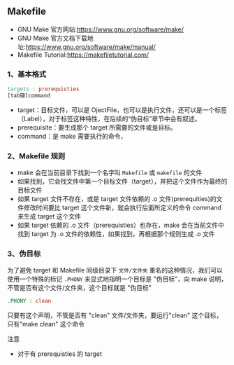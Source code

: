 ## Makefile
- GNU Make 官方网站:https://www.gnu.org/software/make/    
- GNU Make 官方文档下载地址:https://www.gnu.org/software/make/manual/
- Makefile Tutorial:https://makefiletutorial.com/

### 1、基本格式
```makefile
targets : prerequisties
[tab键]command
```
- target：目标文件，可以是 OjectFile，也可以是执行文件，还可以是一个标签（Label），对于标签这种特性，在后续的“伪目标”章节中会有叙述。
- prerequisite：要生成那个 target 所需要的文件或是目标。
- command：是 make 需要执行的命令，

### 2、Makefile 规则
- make 会在当前目录下找到一个名字叫 `Makefile` 或 `makefile` 的文件
- 如果找到，它会找文件中第一个目标文件（target），并把这个文件作为最终的目标文件
- 如果 target 文件不存在，或是 target 文件依赖的 .o 文件(prerequities)的文件修改时间要比 target 这个文件新，就会执行后面所定义的命令 command 来生成 target 这个文件      
- 如果 target 依赖的 .o 文件（prerequisties）也存在，make 会在当前文件中找到 target 为 .o 文件的依赖性，如果找到，再根据那个规则生成 .o 文件

### 3、伪目标
为了避免 target 和 Makefile 同级目录下 `文件/文件夹` 重名的这种情况，我们可以使用一个特殊的标记 `.PHONY` 来显式地指明一个目标是 "伪目标"，向 make 说明，不管是否有这个文件/文件夹，这个目标就是 "伪目标"

```makefile
.PHONY : clean
```

只要有这个声明，不管是否有 "clean" 文件/文件夹，要运行"clean" 这个目标，只有"make clean" 这个命令

注意
- 对于有 prerequisties 的 target
